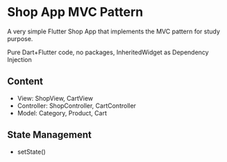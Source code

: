 
# Shop App MVC Pattern

A very simple Flutter Shop App that implements the MVC pattern for study purpose.


Pure Dart+Flutter code, no packages, InheritedWidget as Dependency Injection

## Content
- View: ShopView, CartView
- Controller: ShopController, CartController
- Model: Category, Product, Cart

## State Management
- setState()